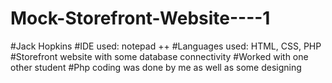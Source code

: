# Mock-Storefront-Website----1
#Jack Hopkins
#IDE used: notepad ++
#Languages used: HTML, CSS, PHP
#Storefront website with some database connectivity
#Worked with one other student
#Php coding was done by me as well as some designing
